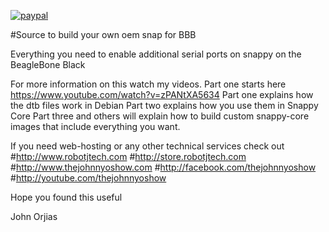 [![paypal](https://www.paypalobjects.com/en_US/i/btn/btn_donateCC_LG.gif)](https://www.paypal.com/cgi-bin/webscr?cmd=_s-xclick&hosted_button_id=AT4WKARDKGLTG)

#Source to build your own oem snap for BBB

Everything you need to enable additional serial ports on snappy on the BeagleBone Black

For more information on this watch my videos. Part one starts here https://www.youtube.com/watch?v=zPANtXA5634 Part one explains how the dtb files work in Debian Part two explains how you use them in Snappy Core Part three and others will explain how to build custom snappy-core images that include everything you want.

If you need web-hosting or any other technical services check out
#http://www.robotjtech.com
#http://store.robotjtech.com
#http://www.thejohnnyoshow.com
#http://facebook.com/thejohnnyoshow
#http://youtube.com/thejohnnyoshow

Hope you found this useful

  John Orjias
